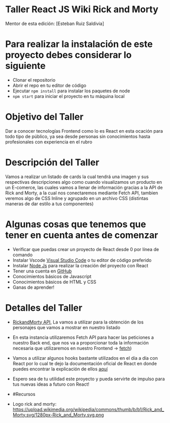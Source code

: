 # Taller React JS  Wiki Rick and Morty

Mentor de esta edición: [Esteban Ruiz Saldivia]

# Para realizar la instalación de este proyecto debes considerar lo siguiente
- Clonar el repositorio
- Abrir el repo en tu editor de código
- Ejecutar `npm install` para instalar los paquetes de node
- `npm start` para iniciar el proyecto en tu máquina local

# Objetivo del Taller
Dar a conocer tecnologías Frontend como lo es React en esta ocación para todo tipo de público, ya sea desde personas sin conocimientos hasta profesionales con experiencia en el rubro

# Descripción del Taller

Vamos a realizar un listado de cards la cual tendrá una imagen y sus respectivas descripciones algo como cuando visualizamos un producto en un E-comerce, las cuales vamos a llenar de información gracias a la API de Rick and Morty, a la cual nos conectaremos mediante Fetch API, tambien veremos algo de CSS Inline y agrupado en un archivo CSS (distintas maneras de dar estilo a tus componentes)

# Algunas cosas que tenemos que tener en cuenta antes de comenzar
- Verificar que puedas crear un proyecto de React desde 0 por línea de comando
- Instalar Vscode [Visual Studio Code](https://code.visualstudio.com/download) o tu editor de código preferido
- Instalar [Node Js](https://nodejs.org/en/download/current) para realizar la creación del proyecto con React
- Tener una cuenta en [GitHub](https://github.com/)
- Conocimientos básicos de Javascript
- Conocimientos básicos de HTML y CSS
- Ganas de aprender!

# Detalles del Taller
- [RickandMorty API](https://rickandmortyapi.com/), La vamos a utilizar para la obtención de los personajes que vamos a mostrar en nuestro listado
- En esta instancia utilizaremos Fetch API para hacer las peticiones a nuestro Back end, que nos va a proporcionar toda la información necesaria que utilizaremos en nuestro Frontend -> [fetch](https://www.escuelafrontend.com/data-fetching-con-react))
- Vamos a utilizar algunos hooks bastante utilizados en el día a día con React por lo cual te dejo la documentación oficial de React en donde puedes encontrar la explicación de ellos [aquí](https://react.dev/learn#using-hooks)

- Espero sea de tu utilidad este proyecto y pueda servirte de impulso para tus nuevas ideas a futuro con React!

- #Recursos
- Logo rick and morty: https://upload.wikimedia.org/wikipedia/commons/thumb/b/b1/Rick_and_Morty.svg/1280px-Rick_and_Morty.svg.png

